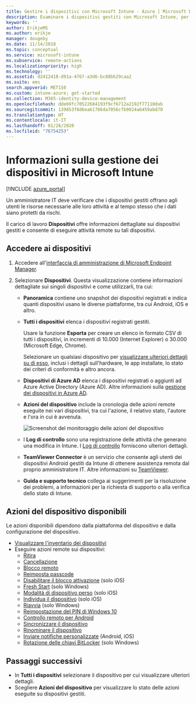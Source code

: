 ```yaml
---
title: Gestire i dispositivi con Microsoft Intune - Azure | Microsoft Docs
description: Esaminare i dispositivi gestiti con Microsoft Intune, per operazioni come esportare un elenco di dispositivi in formato CSV, visualizzare i dispositivi aggiunti ad Azure Active Directory, esaminare un log delle modifiche delle azioni sul dispositivo, usare TeamViewer Connector per consentire agli amministratori IT di risolvere i problemi dei dispositivi Android in modalità remota e visualizzare tutte le azioni che si possono eseguire nei dispositivi.
keywords: ''
author: ErikjeMS
ms.author: erikje
manager: dougeby
ms.date: 11/14/2018
ms.topic: conceptual
ms.service: microsoft-intune
ms.subservice: remote-actions
ms.localizationpriority: high
ms.technology: ''
ms.assetid: d2412418-d91a-4767-a3d6-bc88bb29caa2
ms.suite: ems
search.appverid: MET150
ms.custom: intune-azure; get-started
ms.collection: M365-identity-device-management
ms.openlocfilehash: dde69fc70522684193f9cf6712a2192f77110dab
ms.sourcegitcommit: 139853f8d6ea61786da7056cfb9024a6459abd70
ms.translationtype: HT
ms.contentlocale: it-IT
ms.lasthandoff: 01/26/2020
ms.locfileid: "76754253"
---
```

# <a name="what-is-microsoft-intune-device-management"></a>Informazioni sulla gestione dei dispositivi in Microsoft Intune

[!INCLUDE [azure_portal](../includes/azure_portal.md)]

Un amministratore IT deve verificare che i dispositivi gestiti offrano agli utenti le risorse necessarie alle loro attività e al tempo stesso che i dati siano protetti da rischi.

Il carico di lavoro **Dispositivi** offre informazioni dettagliate sui dispositivi gestiti e consente di eseguire attività remote su tali dispositivi.

## <a name="get-to-your-devices"></a>Accedere ai dispositivi

1. Accedere all'[interfaccia di amministrazione di Microsoft Endpoint Manager](https://go.microsoft.com/fwlink/?linkid=2109431).
3. Selezionare **Dispositivi**. Questa visualizzazione contiene informazioni dettagliate sui singoli dispositivi e come utilizzarli, tra cui:

   - **Panoramica** contiene uno snapshot dei dispositivi registrati e indica quanti dispositivi usano le diverse piattaforme, tra cui Android, iOS e altro.
   - **Tutti i dispositivi** elenca i dispositivi registrati gestiti.

     Usare la funzione **Esporta** per creare un elenco in formato CSV di tutti i dispositivi, in incrementi di 10.000 (Internet Explorer) o 30.000 (Microsoft Edge, Chrome).

     Selezionare un qualsiasi dispositivo per [visualizzare ulteriori dettagli su di esso](device-inventory.md), inclusi i dettagli sull'hardware, le app installate, lo stato dei criteri di conformità e altro ancora.

   - **Dispositivi di Azure AD** elenca i dispositivi registrati o aggiunti ad Azure Active Directory (Azure AD). Altre informazioni sulla [gestione dei dispositivi in Azure AD](https://docs.microsoft.com/azure/active-directory/device-management-introduction).
   - **Azioni del dispositivo** include la cronologia delle azioni remote eseguite nei vari dispositivi, tra cui l'azione, il relativo stato, l'autore e l'ora in cui è avvenuta.

     ![Screenshot del monitoraggio delle azioni del dispositivo](./media/device-management/monitor-device-actions.png)

   - I **Log di controllo** sono una registrazione delle attività che generano una modifica in Intune. I [Log di controllo](../fundamentals/monitor-audit-logs.md) forniscono ulteriori dettagli.
   - **TeamViewer Connector** è un servizio che consente agli utenti dei dispositivi Android gestiti da Intune di ottenere assistenza remota dal proprio amministratore IT. Altre informazioni su [TeamViewer](teamviewer-support.md).
   - **Guida e supporto tecnico** collega ai suggerimenti per la risoluzione dei problemi, a informazioni per la richiesta di supporto o alla verifica dello stato di Intune.

## <a name="available-device-actions"></a>Azioni del dispositivo disponibili
Le azioni disponibili dipendono dalla piattaforma del dispositivo e dalla configurazione del dispositivo.

- [Visualizzare l'inventario dei dispositivi](device-inventory.md)
- Eseguire azioni remote sui dispositivi:
  - [Ritira](devices-wipe.md#retire)
  - [Cancellazione](devices-wipe.md#wipe)
  - [Blocco remoto](device-remote-lock.md)
  - [Reimposta passcode](device-passcode-reset.md)
  - [Disabilitare il blocco attivazione](device-activation-lock-bypass.md) (solo iOS)
  - [Fresh Start](device-fresh-start.md) (solo Windows)
  - [Modalità di dispositivo perso](device-lost-mode.md) (solo iOS)
  - [Individua il dispositivo](device-locate.md) (solo iOS)
  - [Riavvia](device-restart.md) (solo Windows)
  - [Reimpostazione del PIN di Windows 10](device-windows-pin-reset.md)
  - [Controllo remoto per Android](teamviewer-support.md)
  - [Sincronizzare il dispositivo](device-sync.md)
  - [Rinominare il dispositivo](device-rename.md)
  - [Inviare notifiche personalizzate](custom-notifications.md#send-a-custom-notification-to-a-single-device) (Android, iOS)
  - [Rotazione delle chiavi BitLocker](../protect/encrypt-devices.md#rotate-bitlocker-recovery-keys) (solo Windows)

## <a name="next-steps"></a>Passaggi successivi

- In **Tutti i dispositivi** selezionare il dispositivo per cui visualizzare ulteriori dettagli.
- Scegliere **Azioni del dispositivo** per visualizzare lo stato delle azioni eseguite su dispositivi gestiti.
